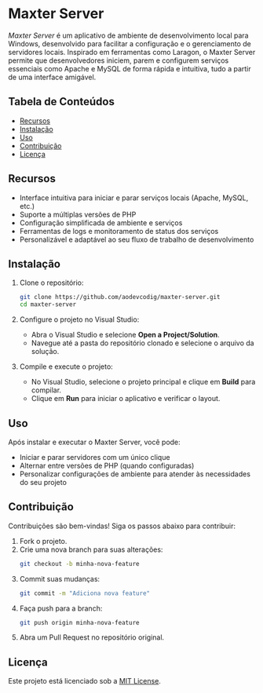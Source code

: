# Maxter Server

*Maxter Server* é um aplicativo de ambiente de desenvolvimento local para Windows, desenvolvido para facilitar a configuração e o gerenciamento de servidores locais. Inspirado em ferramentas como Laragon, o Maxter Server permite que desenvolvedores iniciem, parem e configurem serviços essenciais como Apache e MySQL de forma rápida e intuitiva, tudo a partir de uma interface amigável.

## Tabela de Conteúdos

- [Recursos](#recursos)
- [Instalação](#instalação)
- [Uso](#uso)
- [Contribuição](#contribuição)
- [Licença](#licença)

## Recursos

- Interface intuitiva para iniciar e parar serviços locais (Apache, MySQL, etc.)
- Suporte a múltiplas versões de PHP
- Configuração simplificada de ambiente e serviços
- Ferramentas de logs e monitoramento de status dos serviços
- Personalizável e adaptável ao seu fluxo de trabalho de desenvolvimento

## Instalação

1. Clone o repositório:
   ```bash
   git clone https://github.com/aodevcodig/maxter-server.git
   cd maxter-server
   ```

2. Configure o projeto no Visual Studio:
   - Abra o Visual Studio e selecione **Open a Project/Solution**.
   - Navegue até a pasta do repositório clonado e selecione o arquivo da solução.

3. Compile e execute o projeto:
   - No Visual Studio, selecione o projeto principal e clique em **Build** para compilar.
   - Clique em **Run** para iniciar o aplicativo e verificar o layout.

## Uso

Após instalar e executar o Maxter Server, você pode:

- Iniciar e parar servidores com um único clique
- Alternar entre versões de PHP (quando configuradas)
- Personalizar configurações de ambiente para atender às necessidades do seu projeto

## Contribuição

Contribuições são bem-vindas! Siga os passos abaixo para contribuir:

1. Fork o projeto.
2. Crie uma nova branch para suas alterações:
   ```bash
   git checkout -b minha-nova-feature
   ```
3. Commit suas mudanças:
   ```bash
   git commit -m "Adiciona nova feature"
   ```
4. Faça push para a branch:
   ```bash
   git push origin minha-nova-feature
   ```
5. Abra um Pull Request no repositório original.

## Licença

Este projeto está licenciado sob a [MIT License](LICENSE).
